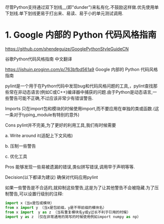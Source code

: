 



尽管Python支持通过双下划线__(即"dunder")来私有化.不鼓励这样做.优先使用单下划线.单下划线更易于打出来、易读、易于小的单元测试调用.



# 1. Google 内部的 Python 代码风格指南
https://github.com/shendeguize/GooglePythonStyleGuideCN

谷歌Python代码风格指南 中文翻译


https://jishuin.proginn.com/p/763bfbd561a9
Google 内部的 Python 代码风格指南




pylint是一个用于在Python代码中发现bug和代码风格问题的工具,，pylint查找那些常在非动态语言(例如C或C++)编译器中捕获的问题.由于Python是动态语言,一些警告可能不正确,不过应该非常少有错误警告.


 Imports
只在import包和模块的时候使用import,而不要应用在单独的类或函数.(这一条对于typing_module有特别的意外)

Cons
pylint并不完美,为了更好的利用工具,我们有时候需要

a. Write around it(适配上下文风格)

b. 压制一些警告

c. 优化工具



 Pros
能够发现一些易被遗漏的错误,类似拼写错误,调用早于声明等等.


Decision(以下都译为建议)
确保对代码应用pylint

如果一些警告是不合适的,就抑制这些警告,这是为了让其他警告不会被隐藏.为了压制警告,可以设置行级别的注释:




```python
import x（当x是包或模块）
from x import y （当x是包前缀，y是不带前缀的模块名）
from x import  y as z （当有重复模块名y或y过长不利于引用的时候）
import y as z （仅在非常通用的简写的时候使用例如import numpy as np）
```



















































